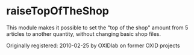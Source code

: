 raiseTopOfTheShop
=================

This module makes it possible to set the "top of the shop" amount from 5 articles to another quantity, without changing basic shop files.

Originally registered: 2010-02-25 by OXIDlab on former OXID projects